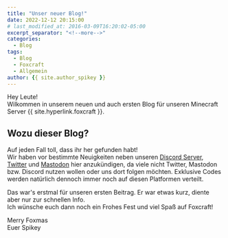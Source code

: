 ```yaml
---
title: "Unser neuer Blog!"
date: 2022-12-12 20:15:00
# last_modified_at: 2016-03-09T16:20:02-05:00
excerpt_separator: "<!--more-->"
categories:
  - Blog
tags:
  - Blog
  - Foxcraft
  - Allgemein
author: {{ site.author_spikey }}
---
```


Hey Leute!  
Wilkommen in unserem neuen und auch ersten Blog für unseren Minecraft Server {{ site.hyperlink.foxcraft }}.

## Wozu dieser Blog?

Auf jeden Fall toll, dass ihr her gefunden habt!\
Wir haben vor bestimmte Neuigkeiten neben unseren [Discord Server]({{site.links.discord}}), [Twitter](https://twitter.com/{{site.twitter_username}}) und [Mastodon]({{site.mastodon.instance}}/@{{site.mastodon.username}}) hier anzukündigen, da viele nicht Twitter, Mastodon bzw. Discord nutzen wollen oder uns dort folgen möchten. Exklusive Codes werden natürlich dennoch immer noch auf diesen Platformen verteilt.

<!--more-->

Das war's erstmal für unseren ersten Beitrag. Er war etwas kurz, diente aber nur zur schnellen Info.\
Ich wünsche euch dann noch ein Frohes Fest und viel Spaß auf Foxcraft!

Merry Foxmas\
Euer Spikey